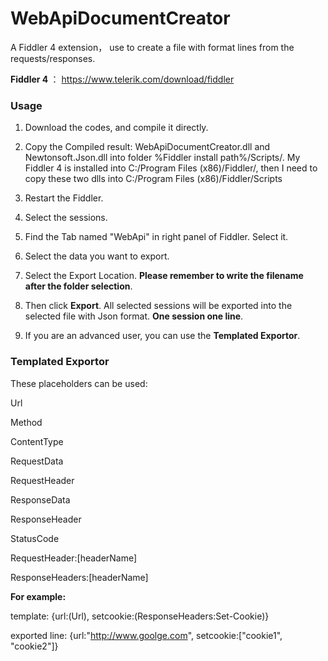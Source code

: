 # WebApiDocumentCreator
A Fiddler 4 extension， use to create a file with format lines from the requests/responses.

<b>Fiddler 4 </b>： https://www.telerik.com/download/fiddler

<h3>Usage</h3>

1. Download the codes, and compile it directly.

2. Copy the Compiled result: WebApiDocumentCreator.dll and Newtonsoft.Json.dll into folder %Fiddler install path%/Scripts/.
My Fiddler 4 is installed into C:/Program Files (x86)/Fiddler/, then I need to copy these two dlls into 
C:/Program Files (x86)/Fiddler/Scripts

3. Restart the Fiddler.

4. Select the sessions.

5. Find the Tab named "WebApi" in right panel of Fiddler. Select it.

6. Select the data you want to export. 

7. Select the Export Location. <b>Please remember to write the filename after the folder selection</b>.

8. Then click <b>Export</b>. All selected sessions will be exported into the selected file with Json format. 
<b>One session one line</b>.

9. If you are an advanced user, you can use the <b>Templated Exportor</b>.

<h3>Templated Exportor</h3>

These placeholders can be used:

Url 

Method  

ContentType 

RequestData 

RequestHeader  

ResponseData 

ResponseHeader 

StatusCode

RequestHeader:[headerName]

ResponseHeaders:[headerName]

<b>For example:</b>

template: {url:(Url), setcookie:(ResponseHeaders:Set-Cookie)}

exported line: {url:"http://www.goolge.com", setcookie:["cookie1", "cookie2"]}

